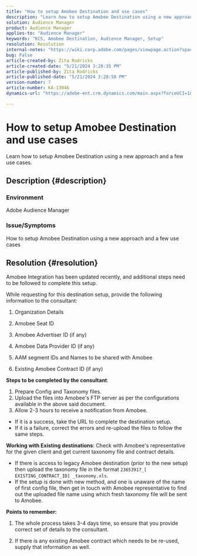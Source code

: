 ```yaml
---
title: "How to setup Amobee Destination and use cases"
description: "Learn how to setup Amobee Destination using a new approach and a few use cases."
solution: Audience Manager
product: Audience Manager
applies-to: "Audience Manager"
keywords: "KCS, Amobee Destination, Audience Manager, Setup"
resolution: Resolution
internal-notes: "https://wiki.corp.adobe.com/pages/viewpage.action?spaceKey=MCPI&title=Turn+Amobee+-+AAM+Destination"
bug: False
article-created-by: Zita Rodricks
article-created-date: "5/21/2024 3:28:35 PM"
article-published-by: Zita Rodricks
article-published-date: "5/21/2024 3:28:58 PM"
version-number: 7
article-number: KA-13946
dynamics-url: "https://adobe-ent.crm.dynamics.com/main.aspx?forceUCI=1&pagetype=entityrecord&etn=knowledgearticle&id=c57a1cc9-8617-ef11-9f89-6045bd06eea5"

---
```

# How to setup Amobee Destination and use cases


Learn how to setup Amobee Destination using a new approach and a few use cases.

## Description {#description}


### Environment

Adobe Audience Manager

### Issue/Symptoms

How to setup Amobee Destination using a new approach and a few use cases


## Resolution {#resolution}


Amobee Integration has been updated recently, and additional steps need to be followed to complete this setup.

While requesting for this destination setup, provide the following information to the consultant:

1. Organization Details

2. Amobee Seat ID

3. Amobee Advertiser ID (if any)

4. Amobee Data Provider ID (if any)

5. AAM segment IDs and Names to be shared with Amobee

6. Existing Amobee Contract ID (if any)

<b>Steps to be completed by the consultant</b>:

1. Prepare Config and Taxonomy files.
2. Upload the files into Amobee's FTP server as per the configurations available in the above said document.
3. Allow 2-3 hours to receive a notification from Amobee.


- If it is a success, take the URL to complete the destination setup.
- If it is a failure, correct the errors and re-upload the files to follow the same steps.


<b>Working with Existing destinations</b>: Check with Amobee's representative for the given client and get current taxonomy file and contract details.

- If there is access to legacy Amobee destination (prior to the new setup) then upload the taxonomy file in the format `23653917_[ EXISTING_CONTRACT_ID] _taxonomy.xls`.
- If the setup is done with new method, and one is unaware of the name of first config file, then get in touch with Amobee representative to find out the uploaded file name using which fresh taxonomy file will be sent to Amobee.


<b>Points to remember:</b>

1. The whole process takes 3-4 days time, so ensure that you provide correct set of details to the consultant.

2. If there is any existing Amobee contract which needs to be re-used, supply that information as well.
